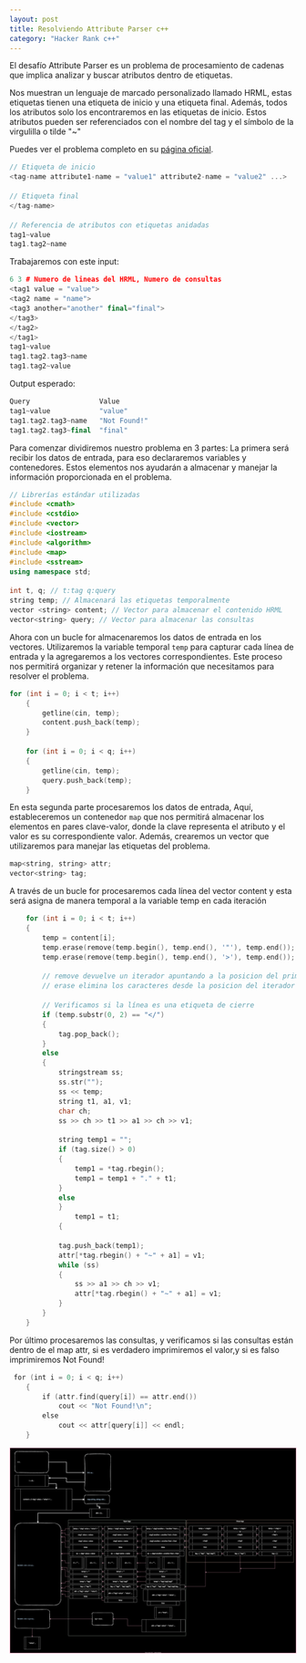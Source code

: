 ```yaml
---
layout: post
title: Resolviendo Attribute Parser c++
category: "Hacker Rank c++"
---
```

El desafío Attribute Parser es un problema de procesamiento de cadenas que implica analizar y buscar atributos dentro de etiquetas.

Nos muestran un lenguaje de marcado personalizado llamado HRML, estas etiquetas tienen una etiqueta de inicio y una etiqueta final. 
Además, todos los atributos solo los encontraremos en las etiquetas de inicio.
Estos atributos pueden ser referenciados con el nombre del tag y el símbolo de la virgulilla o tilde "~"

Puedes ver el problema completo en su [página oficial](https://www.hackerrank.com/challenges/attribute-parser/problem).

```cpp
// Etiqueta de inicio
<tag-name attribute1-name = "value1" attribute2-name = "value2" ...>

// Etiqueta final
</tag-name>

// Referencia de atributos con etiquetas anidadas
tag1~value  
tag1.tag2~name
```

Trabajaremos con este input:
```cpp
6 3 # Numero de lineas del HRML, Numero de consultas
<tag1 value = "value">
<tag2 name = "name">
<tag3 another="another" final="final">
</tag3>
</tag2>
</tag1>
tag1~value
tag1.tag2.tag3~name
tag1.tag2~value
```

Output esperado:
```cpp
Query                 Value
tag1~value            "value"
tag1.tag2.tag3~name   "Not Found!"
tag1.tag2.tag3~final  "final"
```

Para comenzar dividiremos nuestro problema en 3 partes:
La primera será recibir los datos de entrada, para eso declararemos variables y contenedores. Estos elementos nos ayudarán a almacenar y manejar la información proporcionada en el problema.

```cpp
// Librerías estándar utilizadas
#include <cmath>
#include <cstdio>
#include <vector>
#include <iostream>
#include <algorithm>
#include <map>
#include <sstream>
using namespace std;

int t, q; // t:tag q:query
string temp; // Almacenará las etiquetas temporalmente
vector <string> content; // Vector para almacenar el contenido HRML
vector<string> query; // Vector para almacenar las consultas

```

Ahora con un bucle for almacenaremos los datos de entrada en los vectores. Utilizaremos la variable temporal `temp` para capturar cada línea de entrada y la agregaremos a los vectores correspondientes. Este proceso nos permitirá organizar y retener la información que necesitamos para resolver el problema.

```cpp
for (int i = 0; i < t; i++)
    {
        getline(cin, temp);
        content.push_back(temp);
    }

    for (int i = 0; i < q; i++)
    {
        getline(cin, temp);
        query.push_back(temp);
    }
```

En esta segunda parte procesaremos los datos de entrada, Aquí, estableceremos un contenedor `map` que nos permitirá almacenar los elementos en pares clave-valor, donde la clave representa el atributo y el valor es su correspondiente valor. Además, crearemos un vector que utilizaremos para manejar las etiquetas del problema.

```cpp
map<string, string> attr;
vector<string> tag;
```

A través de un bucle for procesaremos cada línea del vector content y esta será asigna de manera temporal a la variable temp en cada iteración

```cpp
    for (int i = 0; i < t; i++)
    {
        temp = content[i];
        temp.erase(remove(temp.begin(), temp.end(), '"'), temp.end());
        temp.erase(remove(temp.begin(), temp.end(), '>'), temp.end());

        // remove devuelve un iterador apuntando a la posicion del primer elemento donde empiezan los elementos eliminados
		// erase elimina los caracteres desde la posicion del iterador devuelto por remove hasta el final

		// Verificamos si la línea es una etiqueta de cierre
        if (temp.substr(0, 2) == "</")
        {
            tag.pop_back();
        }
        else
        {
            stringstream ss;
            ss.str("");
            ss << temp;
            string t1, a1, v1;
            char ch;
            ss >> ch >> t1 >> a1 >> ch >> v1;

            string temp1 = "";
            if (tag.size() > 0)
            {
                temp1 = *tag.rbegin();
                temp1 = temp1 + "." + t1;
            }
            else
            }
	            temp1 = t1;
            {
                
            tag.push_back(temp1);
            attr[*tag.rbegin() + "~" + a1] = v1;
            while (ss)
            {
                ss >> a1 >> ch >> v1;
                attr[*tag.rbegin() + "~" + a1] = v1;
            }
        }
    }

```

Por último procesaremos las consultas, y verificamos si las consultas están dentro de el map attr, si es verdadero imprimiremos el valor,y si es falso imprimiremos Not Found!

```cpp
 for (int i = 0; i < q; i++)
    {
        if (attr.find(query[i]) == attr.end())
            cout << "Not Found!\n";
        else
            cout << attr[query[i]] << endl;
    }

```

![diagram-attribute-parser](https://github.com/nattdev/nattdev.github.io/blob/3fc94de0e7a3204deb3e8fa6d9609742b8bf5af2/assets/images/diagrams/diagram-attr-parser.svg)
